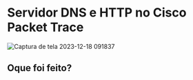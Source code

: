 # Servidor DNS e HTTP no Cisco Packet Trace

![Captura de tela 2023-12-18 091837](https://github.com/gabiel98/Servidor-DNS-HTTP-Cisco/assets/100876842/841ce6b8-54c7-4e37-87c2-521e5b934f3f)

## Oque foi feito?
